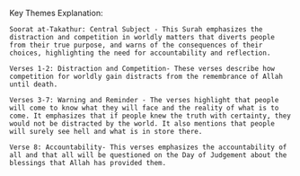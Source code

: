 Key Themes Explanation:

    Soorat at-Takathur: Central Subject - This Surah emphasizes the distraction and competition in worldly matters that diverts people from their true purpose, and warns of the consequences of their choices, highlighting the need for accountability and reflection.

    Verses 1-2: Distraction and Competition- These verses describe how competition for worldly gain distracts from the remembrance of Allah until death.

    Verses 3-7: Warning and Reminder - The verses highlight that people will come to know what they will face and the reality of what is to come. It emphasizes that if people knew the truth with certainty, they would not be distracted by the world. It also mentions that people will surely see hell and what is in store there.

    Verse 8: Accountability- This verses emphasizes the accountability of all and that all will be questioned on the Day of Judgement about the blessings that Allah has provided them.
